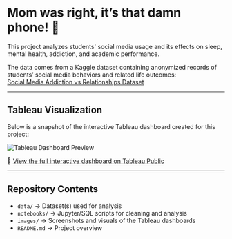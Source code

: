 # Mom was right, it’s that damn phone! 📱    

This project analyzes students' social media usage and its effects on sleep, mental health, addiction, and academic performance.  

The data comes from a Kaggle dataset containing anonymized records of students’ social media behaviors and related life outcomes:  
[Social Media Addiction vs Relationships Dataset](https://www.kaggle.com/datasets/adilshamim8/social-media-addiction-vs-relationships)  

---

## Tableau Visualization  

Below is a snapshot of the interactive Tableau dashboard created for this project:  

![Tableau Dashboard Preview](images/social_media_dashboard.png)  

🔗 [View the full interactive dashboard on Tableau Public](https://public.tableau.com/your-link-here)  

---

## Repository Contents  
- `data/` → Dataset(s) used for analysis  
- `notebooks/` → Jupyter/SQL scripts for cleaning and analysis  
- `images/` → Screenshots and visuals of the Tableau dashboards  
- `README.md` → Project overview  

